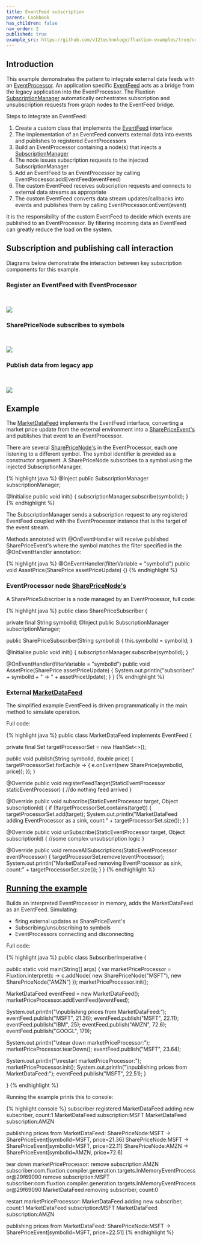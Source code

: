```yaml
---
title: EventFeed subscription 
parent: Cookbook
has_children: false
nav_order: 2
published: true
example_src: https://github.com/v12technology/fluxtion-examples/tree/cook_subscription_example/cookbook/src/main/java/com/fluxtion/example/cookbook/subscription
---
```


## Introduction
This example demonstrates the pattern to integrate external data feeds with an [EventProcessor]({{site.EventProcessor_link}}). 
An application specific [EventFeed]({{site.fluxtion_src_runtime}}/input/EventFeed.java) acts as a bridge 
from the legacy application into the EventProcessor. The Fluxtion [SubscriptionManager]({{site.fluxtion_src_runtime}}/input/SubscriptionManager.java) 
automatically orchestrates subscription and unsubscription requests from graph nodes to the EventFeed bridge. 

Steps to integrate an EventFeed:

1. Create a custom class that implements the [EventFeed]({{site.fluxtion_src_runtime}}/input/EventFeed.java) interface
2. The implementation of an EventFeed converts external data into events and publishes to registered EventProcessors 
3. Build an EventProcessor containing a node(s) that injects a [SubscriptionManager]({{site.fluxtion_src_runtime}}/input/SubscriptionManager.java) 
4. The node issues subscription requests to the injected SubscriptionManager
5. Add an EventFeed to an EventProcessor by calling EventProcessor.addEventFeed(eventFeed)
7. The custom EventFeed receives subscription requests and connects to external data streams as appropriate
6. The custom EventFeed converts data stream updates/callbacks into events and publishes them by calling EventProcessor.onEvent(event)

It is the responsibility of the custom EventFeed to decide which events are published to an EventProcessor. By filtering
incoming data an EventFeed can greatly reduce the load on the system.

## Subscription and publishing call interaction
Diagrams below demonstrate the interaction between key subscription components for this example.

### Register an EventFeed with EventProcessor
<br/> 

![](../images/subscription/subscription_register.png)


### SharePriceNode subscribes to symbols
<br/> 

![](../images/subscription/subscibe_to_symbol.png)

### Publish data from legacy app
<br/> 

![](../images/subscription/publish_data.png)

## Example

The [MarketDataFeed]({{page.example_src}}/MarketDataFeed.java) implements the EventFeed interface, converting a 
market price update from the external environment into a [SharePriceEvent's]({{page.example_src}}/SharePriceEvent.java)
and publishes that event to an EventProcessor.

There are several [SharePriceNode's]({{page.example_src}}/imperative/SharePriceNode.java) in the 
EventProcessor, each one listening to a different symbol. The symbol identifier is provided as a constructor argument. 
A SharePriceNode subscribes to a symbol using the injected SubscriptionManager. 

{% highlight java %}
@Inject
public SubscriptionManager subscriptionManager;

@Initialise
public void init() {
 subscriptionManager.subscribe(symbolId);
}
{% endhighlight %}

The SubscriptionManager sends a subscription request to any registered EventFeed coupled with the EventProcessor instance 
that is the target of the event stream.

Methods annotated with @OnEventHandler will receive published SharePriceEvent's where the symbol matches the filter 
specified in the @OnEventHandler annotation:

{% highlight java %}
@OnEventHandler(filterVariable = "symbolId")
public void AssetPrice(SharePrice assetPriceUpdate) {}
{% endhighlight %}


### EventProcessor node [SharePriceNode's]({{page.example_src}}/imperative/SharePriceNode.java)
A SharePriceSubscriber is a node managed by an EventProcessor, full code:

{% highlight java %}
public class SharePriceSubscriber {

 private final String symbolId;
 @Inject
 public SubscriptionManager subscriptionManager;
 
 public SharePriceSubscriber(String symbolId) {
  this.symbolId = symbolId;
 }
 
 @Initialise
 public void init() {
  subscriptionManager.subscribe(symbolId);
 }
 
 @OnEventHandler(filterVariable = "symbolId")
 public void AssetPrice(SharePrice assetPriceUpdate) {
  System.out.println("subscriber:" + symbolId + " -> " + assetPriceUpdate);
 }
}
{% endhighlight %}



### External [MarketDataFeed]({{page.example_src}}/MarketDataFeed.java)
The simplified example EventFeed is driven programmatically in the main method to simulate operation.

Full code:

{% highlight java %}
public class MarketDataFeed implements EventFeed {

 private final Set<StaticEventProcessor> targetProcessorSet = new HashSet<>();
 
 public void publish(String symbolId, double price) {
   targetProcessorSet.forEach(e -> {
     e.onEvent(new SharePrice(symbolId, price));
   });
 }
 
 @Override
 public void registerFeedTarget(StaticEventProcessor staticEventProcessor) {
   //do nothing feed arrived
 }
 
 @Override
 public void subscribe(StaticEventProcessor target, Object subscriptionId) {
  if (!targetProcessorSet.contains(target)) {
   targetProcessorSet.add(target);
   System.out.println("MarketDataFeed adding EventProcessor as a sink, count:" + targetProcessorSet.size());
  }
 }
 
 @Override
 public void unSubscribe(StaticEventProcessor target, Object subscriptionId) {
  //some complex unsubscription logic
 }
 
 @Override
 public void removeAllSubscriptions(StaticEventProcessor eventProcessor) {
  targetProcessorSet.remove(eventProcessor);
  System.out.println("MarketDataFeed removing EventProcessor as sink, count:" + targetProcessorSet.size());
 }
}
{% endhighlight %}

## [Running the example]({{page.example_src}}/imperative/SubscriberImperative.java) 

Builds an interpreted EventProcessor in memory, adds the MarketDataFeed as an EventFeed. Simulating:
- firing external updates as SharePriceEvent's
- Subscribing/unsubscribing to symbols
- EventProcessors connecting and disconnecting

Full code:

{% highlight java %}
public class SubscriberImperative {

 public static void main(String[] args) {
  var marketPriceProcessor = Fluxtion.interpret(c -> c.addNode(
          new SharePriceNode("MSFT"),
          new SharePriceNode("AMZN")
  ));
  marketPriceProcessor.init();
  
  MarketDataFeed eventFeed = new MarketDataFeed();
  marketPriceProcessor.addEventFeed(eventFeed);
  
  System.out.println("\npublishing prices from MarketDataFeed:");
  eventFeed.publish("MSFT", 21.36);
  eventFeed.publish("MSFT", 22.11);
  eventFeed.publish("IBM", 25);
  eventFeed.publish("AMZN", 72.6);
  eventFeed.publish("GOOGL", 179);
  
  System.out.println("\ntear down marketPriceProcessor:");
  marketPriceProcessor.tearDown();
  eventFeed.publish("MSFT", 23.64);
  
  System.out.println("\nrestart marketPriceProcessor:");
  marketPriceProcessor.init();
  System.out.println("\npublishing prices from MarketDataFeed:");
  eventFeed.publish("MSFT", 22.51);
 }

}
{% endhighlight %}

Running the example prints this to console:

{% highlight console %}
subscriber registered
MarketDataFeed adding new subscriber, count:1
MarketDataFeed subscription:MSFT
MarketDataFeed subscription:AMZN

publishing prices from MarketDataFeed:
SharePriceNode:MSFT -> SharePriceEvent[symbolId=MSFT, price=21.36]
SharePriceNode:MSFT -> SharePriceEvent[symbolId=MSFT, price=22.11]
SharePriceNode:AMZN -> SharePriceEvent[symbolId=AMZN, price=72.6]

tear down marketPriceProcessor:
remove subscription:AMZN subscriber:com.fluxtion.compiler.generation.targets.InMemoryEventProcessor@29f69090
remove subscription:MSFT subscriber:com.fluxtion.compiler.generation.targets.InMemoryEventProcessor@29f69090
MarketDataFeed removing subscriber, count:0

restart marketPriceProcessor:
MarketDataFeed adding new subscriber, count:1
MarketDataFeed subscription:MSFT
MarketDataFeed subscription:AMZN

publishing prices from MarketDataFeed:
SharePriceNode:MSFT -> SharePriceEvent[symbolId=MSFT, price=22.51]
{% endhighlight %}




